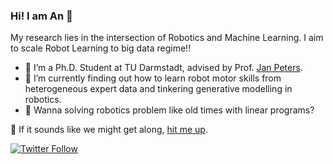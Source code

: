 ### Hi! I am An 👋

My research lies in the intersection of Robotics and Machine Learning. I aim to scale Robot Learning to big data regime!!

- 🔭 I’m a Ph.D. Student at TU Darmstadt, advised by Prof. [Jan Peters](https://www.ias.informatik.tu-darmstadt.de/Team/JanPeters).
- 🌱 I’m currently finding out how to learn robot motor skills from heterogeneous expert data and tinkering generative modelling in robotics.
- :whale: Wanna solving robotics problem like old times with linear programs?

💬 If it sounds like we might get along, [hit me up](mailto:an@robot-learning.de).

[![Twitter Follow](https://img.shields.io/twitter/follow/an_thai_le?label=Follow&style=social)](https://twitter.com/an_thai_le)
